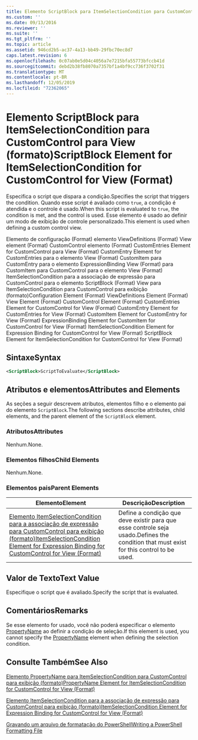```yaml
---
title: Elemento ScriptBlock para ItemSelectionCondition para CustomControl para View (Format) | Microsoft Docs
ms.custom: ''
ms.date: 09/13/2016
ms.reviewer: ''
ms.suite: ''
ms.tgt_pltfrm: ''
ms.topic: article
ms.assetid: 946cd2b5-ac37-4a13-bb49-29fbc70ec8d7
caps.latest.revision: 6
ms.openlocfilehash: 0c07ab0e5d04c4056a7e7215bfa55773bfccb41d
ms.sourcegitcommit: debd2b38fb8070a7357bf1a4bf9cc736f3702f31
ms.translationtype: MT
ms.contentlocale: pt-BR
ms.lasthandoff: 12/05/2019
ms.locfileid: "72362065"
---
```

# <a name="scriptblock-element-for-itemselectioncondition-for-customcontrol-for-view-format"></a><span data-ttu-id="0333d-102">Elemento ScriptBlock para ItemSelectionCondition para CustomControl para View (formato)</span><span class="sxs-lookup"><span data-stu-id="0333d-102">ScriptBlock Element for ItemSelectionCondition for CustomControl for View (Format)</span></span>

<span data-ttu-id="0333d-103">Especifica o script que dispara a condição.</span><span class="sxs-lookup"><span data-stu-id="0333d-103">Specifies the script that triggers the condition.</span></span> <span data-ttu-id="0333d-104">Quando esse script é avaliado como `true`, a condição é atendida e o controle é usado.</span><span class="sxs-lookup"><span data-stu-id="0333d-104">When this script is evaluated to `true`, the condition is met, and the control is used.</span></span> <span data-ttu-id="0333d-105">Esse elemento é usado ao definir um modo de exibição de controle personalizado.</span><span class="sxs-lookup"><span data-stu-id="0333d-105">This element is used when defining a custom control view.</span></span>

<span data-ttu-id="0333d-106">Elemento de configuração (Format) elemento ViewDefinitions (Format) View element (Format) CustomControl elemento (Format) CustomEntries Element for CustomControl para View (Format) CustomEntry Element for CustomEntries para o elemento View (Format) CustomItem para CustomEntry para o elemento ExpressionBinding View (Format) para CustomItem para CustomControl para o elemento View (Format) ItemSelectionCondition para a associação de expressão para CustomControl para o elemento ScriptBlock (Format) View para ItemSelectionCondition para CustomControl para exibição (formato)</span><span class="sxs-lookup"><span data-stu-id="0333d-106">Configuration Element (Format) ViewDefinitions Element (Format) View Element (Format) CustomControl Element (Format) CustomEntries Element for CustomControl for View (Format) CustomEntry Element for CustomEntries for View (Format) CustomItem Element for CustomEntry for View (Format) ExpressionBinding Element for CustomItem for CustomControl for View (Format) ItemSelectionCondition Element for Expression Binding for CustomControl for View (Format) ScriptBlock Element for ItemSelectionCondition for CustomControl for View (Format)</span></span>

## <a name="syntax"></a><span data-ttu-id="0333d-107">Sintaxe</span><span class="sxs-lookup"><span data-stu-id="0333d-107">Syntax</span></span>

```xml
<ScriptBlock>ScriptToEvaluate</ScriptBlock>
```

## <a name="attributes-and-elements"></a><span data-ttu-id="0333d-108">Atributos e elementos</span><span class="sxs-lookup"><span data-stu-id="0333d-108">Attributes and Elements</span></span>

<span data-ttu-id="0333d-109">As seções a seguir descrevem atributos, elementos filho e o elemento pai do elemento `ScriptBlock`.</span><span class="sxs-lookup"><span data-stu-id="0333d-109">The following sections describe attributes, child elements, and the parent element of the `ScriptBlock` element.</span></span>

### <a name="attributes"></a><span data-ttu-id="0333d-110">Atributos</span><span class="sxs-lookup"><span data-stu-id="0333d-110">Attributes</span></span>

<span data-ttu-id="0333d-111">Nenhum.</span><span class="sxs-lookup"><span data-stu-id="0333d-111">None.</span></span>

### <a name="child-elements"></a><span data-ttu-id="0333d-112">Elementos filhos</span><span class="sxs-lookup"><span data-stu-id="0333d-112">Child Elements</span></span>

<span data-ttu-id="0333d-113">Nenhum.</span><span class="sxs-lookup"><span data-stu-id="0333d-113">None.</span></span>

### <a name="parent-elements"></a><span data-ttu-id="0333d-114">Elementos pais</span><span class="sxs-lookup"><span data-stu-id="0333d-114">Parent Elements</span></span>

|<span data-ttu-id="0333d-115">Elemento</span><span class="sxs-lookup"><span data-stu-id="0333d-115">Element</span></span>|<span data-ttu-id="0333d-116">Descrição</span><span class="sxs-lookup"><span data-stu-id="0333d-116">Description</span></span>|
|-------------|-----------------|
|[<span data-ttu-id="0333d-117">Elemento ItemSelectionCondition para a associação de expressão para CustomControl para exibição (formato)</span><span class="sxs-lookup"><span data-stu-id="0333d-117">ItemSelectionCondition Element for Expression Binding for CustomControl for View (Format)</span></span>](./itemselectioncondition-element-for-expressionbinding-for-customcontrol-format.md)|<span data-ttu-id="0333d-118">Define a condição que deve existir para que esse controle seja usado.</span><span class="sxs-lookup"><span data-stu-id="0333d-118">Defines the condition that must exist for this control to be used.</span></span>|

## <a name="text-value"></a><span data-ttu-id="0333d-119">Valor de Texto</span><span class="sxs-lookup"><span data-stu-id="0333d-119">Text Value</span></span>

<span data-ttu-id="0333d-120">Especifique o script que é avaliado.</span><span class="sxs-lookup"><span data-stu-id="0333d-120">Specify the script that is evaluated.</span></span>

## <a name="remarks"></a><span data-ttu-id="0333d-121">Comentários</span><span class="sxs-lookup"><span data-stu-id="0333d-121">Remarks</span></span>

<span data-ttu-id="0333d-122">Se esse elemento for usado, você não poderá especificar o elemento [PropertyName](./propertyname-element-for-itemselectioncondition-for-customcontrol-for-view-format.md) ao definir a condição de seleção.</span><span class="sxs-lookup"><span data-stu-id="0333d-122">If this element is used, you cannot specify the [PropertyName](./propertyname-element-for-itemselectioncondition-for-customcontrol-for-view-format.md) element when defining the selection condition.</span></span>

## <a name="see-also"></a><span data-ttu-id="0333d-123">Consulte Também</span><span class="sxs-lookup"><span data-stu-id="0333d-123">See Also</span></span>

[<span data-ttu-id="0333d-124">Elemento PropertyName para ItemSelectionCondition para CustomControl para exibição (formato)</span><span class="sxs-lookup"><span data-stu-id="0333d-124">PropertyName Element for ItemSelectionCondition for CustomControl for View (Format)</span></span>](./propertyname-element-for-itemselectioncondition-for-customcontrol-for-view-format.md)

[<span data-ttu-id="0333d-125">Elemento ItemSelectionCondition para a associação de expressão para CustomControl para exibição (formato)</span><span class="sxs-lookup"><span data-stu-id="0333d-125">ItemSelectionCondition Element for Expression Binding for CustomControl for View (Format)</span></span>](./itemselectioncondition-element-for-expressionbinding-for-customcontrol-format.md)

[<span data-ttu-id="0333d-126">Gravando um arquivo de formatação do PowerShell</span><span class="sxs-lookup"><span data-stu-id="0333d-126">Writing a PowerShell Formatting File</span></span>](./writing-a-powershell-formatting-file.md)
